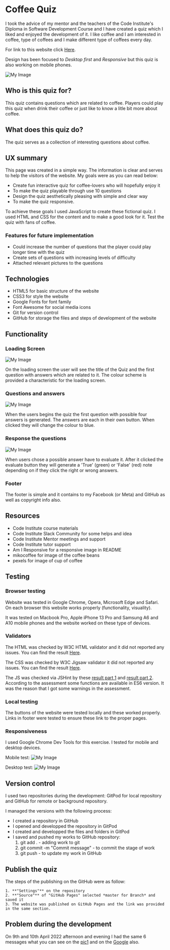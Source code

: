 # Coffee Quiz

I took the advice of my mentor and the teachers of the Code Institute's Diploma in Software Development Course and I have created a quiz which I liked and enjoyed the development of it. I like coffee and I am interested in coffee, type of coffees and I make different type of coffees every day.

For link to this website click [Here](https://ksagep.github.io/Second-milestone-project-Quiz/).

Design has been focused to *Desktop first* and *Responsive* but this quiz is also working on mobile phones.

![My Image](assets/images/am-i-responsive.jpg)

## Who is this quiz for?

This quiz contains questions which are related to coffee. Players could play this quiz when drink their coffee or just like to know a litle bit more about coffee.

## What does this quiz do?

The quiz serves as a collection of interesting questions about coffee.

## UX summary

This page was created in a simple way. The information is clear and serves to help the visitors of the website.
My goals were as you can read below:
* Create fun interactive quiz for coffee-lovers who will hopefully enjoy it
* To make the quiz playable through use 10 questions
* Design the quiz aesthetically pleasing with simple and clear way
* To make the quiz responsive.

To achieve these goals I used JavaScript to create these fictional quiz. I used HTML and CSS for the content and to make a good look for it. Test the quiz with fans of coffee.

### Features for future implementation

* Could increase the number of questions that the player could play longer time with the quiz
* Create sets of questions with increasing levels of difficulty
* Attached relevant pictures to the questions

## Technologies

- HTML5 for basic structure of the website
- CSS3 for style the website
- Google Fonts for font family
- Font Awesome for social media icons
- Git for version control
- GitHub for storage the files and steps of development of the website

## Functionality

### Loading Screen

![My Image](assets/images/Load%20pictures.jpg)

On the loading screen the user will see the title of the Quiz and the first question with answers which are related to it. The colour scheme is provided a characteristic for the loading screen.

### Questions and answers

![My Image](assets/images/Question%20and%20answer.jpg)

When the users begins the quiz the first question with possible four answers is generated.
The answers are each in their own button. When clicked they will change the colour to blue. 

### Response the questions

![My Image](assets/images/Check%20the%20answers.jpg)

When users chose a possible answer have to evaluate it. After it clicked the evaluate button they will generate a 'True' (green) or 'False' (red) note depending on if they click the right or wrong answers.

### Footer

The footer is simple and it contains to my Facebook (or Meta) and GitHub as well as copyright info also.

## Resources

- Code Institute course materials
- Code Institute Slack Community for some helps and idea
- Code Institute Mentor meetings and support
- Code Institute tutor support
- Am I Responsive for a responsive image in README
- mikocoffee for image of the coffee beans
- pexels for image of cup of coffee

## Testing

### Browser testing

Website was tested in Google Chrome, Opera, Microsoft Edge and Safari. On each browser this website works properly (functionality, visuality).

It was tested on  Macbook Pro, Apple iPhone 13 Pro and Samsung A6 and A10 mobile phones and the website worked on these type of devices.

### Validators

The HTML was checked by W3C HTML validator and it did not reported any issues. You can find the result [Here](assets/images/W3C%20HTML%20assessment.jpg).

The CSS was checked by W3C Jigsaw validator it did not reported any issues. You can find the result [Here](assets/images/W3C%20CSS%20assessment.jpg).

The JS was checked via JSHint by these [result part 1](assets/images/JSHint%20assessment%20part1.jpg) and [result part 2](assets/images/JSHint%20assessment%20part2.jpg). According to the assessment some functions are available in ES6 version. It was the reason that I got some warnings in the assessment.

### Local testing

The buttons of the website were tested locally and these worked properly.
Links in footer were tested to ensure these link to the proper pages.

### Responsiveness

I used Google Chrome Dev Tools for this exercise. I tested for mobile and desktop devices.

Mobile test:
![My Image](assets/images/lighthouse-assessment-mobile.jpg)

Desktop test:
![My Image](assets/images/lighthouse-assessment-desktop.jpg)

## Version control

I used two repositories during the development: GitPod for local repository and GitHub for remote or background repository. 

I managed the versions with the following process:
- I created a repository in GitHub
- I opened and developped the repository in GitPod
- I created and developped the files and folders in GitPod
- I saved and pushed my works to GitHub repository:
    1. git add . - adding work to git
    2. git commit -m "Commit message" - to commit the stage of work
    3. git push - to update my work in GitHub

## Publish the quiz

The steps of the publishing on the GitHub were as follow:
    
    1. **"Settings"** on the repository
    2. **"Source"** of "GitHub Pages" selected *master for Branch* and saved it
    3. The website was published on GitHub Pages and the link was provided in the same section.

## Problem during the development

On 9th and 10th April 2022 afternoon and evening I had the same 6 messages what you can see on the [pic1](assets/images/problem%2004%2009%202022%20evening.jpg) and on the [Google](assets/images/check%20on%20the%20google.jpg) also.
